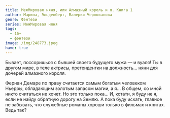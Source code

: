 ```yaml
---
title: МежМировая няня, или Алмазный король и я. Книга 1
author: Марина, Эльденберт, Валерия Чернованова
genre: Фэнтези
series: МежМировая няня
tags:
  - 16+
  - фэнтези
image: /img/248773.jpeg
have: true
---
```

Бывает, поссоришься с бывшей своего будущего мужа — и вуаля! Ты в другом мире, в теле актрисы, претендентки на должность… няни для дочерей алмазного короля.



Фернан Демаре по праву считается самым богатым человеком Ньерры, обладающим золотым запасом магии, а я... В общем, со мной никто считаться не хочет. Но это только пока… И, кстати, я буду не я, если не найду обратную дорогу на Землю. А пока буду искать, главное не забывать, что служебные романы хороши только в фильмах и книгах. Ведь так?